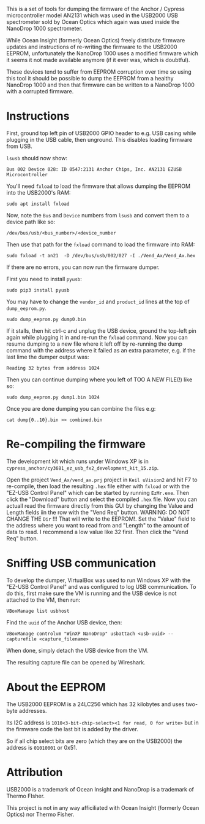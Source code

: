
This is a set of tools for dumping the firmware of the Anchor / Cypress microcontroller model AN2131 which was used in the USB2000 USB spectrometer sold by Ocean Optics which again was used inside the NanoDrop 1000 spectrometer.

While Ocean Insight (formerly Ocean Optics) freely distribute firmware updates and instructions of re-writing the firmware to the USB2000 EEPROM, unfortunately the NanoDrop 1000 uses a modified firmware which it seems it not made available anymore (if it ever was, which is doubtful).

These devices tend to suffer from EEPROM corruption over time so using this tool it should be possible to dump the EEPROM from a healthy NanoDrop 1000 and then that firmware can be written to a NanoDrop 1000 with a corrupted firmware.

# Instructions

First, ground top left pin of USB2000 GPIO header to e.g. USB casing while plugging in the USB cable, then unground. This disables loading firmware from USB.

`lsusb` should now show:

```
Bus 002 Device 028: ID 0547:2131 Anchor Chips, Inc. AN2131 EZUSB Microcontroller
```

You'll need `fxload` to load the firmware that allows dumping the EEPROM into the USB2000's RAM:

```
sudo apt install fxload
```

Now, note the `Bus` and `Device` numbers from `lsusb` and convert them to a device path like so:

```
/dev/bus/usb/<bus_number>/<device_number
```

Then use that path for the `fxload` command to load the firmware into RAM:

```
sudo fxload -t an21  -D /dev/bus/usb/002/027 -I ./Vend_Ax/Vend_Ax.hex
```

If there are no errors, you can now run the firmware dumper.

First you need to install `pyusb`:

```
sudo pip3 install pyusb
```

You may have to change the `vendor_id` and `product_id` lines at the top of `dump_eeprom.py`.

```
sudo dump_eeprom.py dump0.bin
```

If it stalls, then hit ctrl-c and unplug the USB device, ground the top-left pin again while plugging it in and re-run the `fxload` command. Now you can resume dumping to a new file where it left off by re-running the dump command with the address where it failed as an extra parameter, e.g. if the last lime the dumper output was:

```
Reading 32 bytes from address 1024
```

Then you can continue dumping where you left of TOO A NEW FILE(!) like so:

```
sudo dump_eeprom.py dump1.bin 1024
```

Once you are done dumping you can combine the files e.g:

```
cat dump{0..10}.bin >> combined.bin
```

# Re-compiling the firmware

The development kit which runs under Windows XP is in `cypress_anchor/cy3681_ez_usb_fx2_development_kit_15.zip`.

Open the project `Vend_Ax/vend_ax.prj` project in `Keil uVision2` and hit F7 to re-compile, then load the resulting `.hex` file either with `fxload` or with the "EZ-USB Control Panel" which can be started by running `EzMr.exe`. Then click the "Download" button and select the compiled `.hex` file. Now you can actuall read the firmware directly from this GUI by changing the Value and Length fields iin the row with the "Vend Req" button. WARNING: DO NOT CHANGE THE `Dir` !!! That will write to the EEPROM!. Set the "Value" field to the address where you want to read from and "Length" to the amount of data to read. I recommend a low value like 32 first. Then click the "Vend Req" button.

# Sniffing USB communication

To develop the dumper, VirtualBox was used to run Windows XP with the "EZ-USB Control Panel" and was configured to log USB communication. To do this, first make sure the VM is running and the USB device is not attached to the VM, then run:

```
VBoxManage list usbhost
```

Find the `uuid` of the Anchor USB device, then:

```
VBoxManage controlvm "WinXP NanoDrop" usbattach <usb-uuid> --capturefile <capture_filename>
```

When done, simply detach the USB device from the VM.

The resulting capture file can be opened by Wireshark.

# About the EEPROM

The USB2000 EEPROM is a 24LC256 which has 32 kilobytes and uses two-byte addresses.

Its I2C address is `1010<3-bit-chip-select><1 for read, 0 for write>` but in the firmware code the last bit is added by the driver.

So if all chip select bits are zero (which they are on the USB2000) the address is `01010001` or 0x51.

# Attribution

USB2000 is a trademark of Ocean Insight and NanoDrop is a trademark of Thermo FIsher.

This project is not in any way afficiliated with Ocean Insight (formerly Ocean Optics) nor Thermo Fisher. 